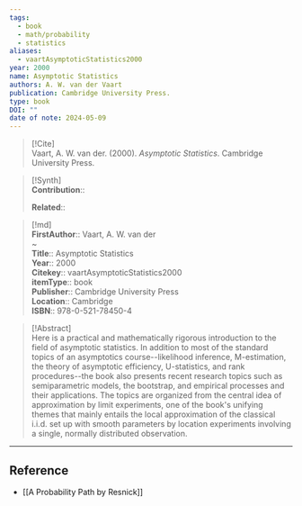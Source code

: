 ```yaml
---
tags:
  - book
  - math/probability
  - statistics
aliases:
  - vaartAsymptoticStatistics2000
year: 2000
name: Asymptotic Statistics
authors: A. W. van der Vaart
publication: Cambridge University Press.
type: book
DOI: ""
date of note: 2024-05-09
---
```


> [!Cite]  
> Vaart, A. W. van der. (2000). _Asymptotic Statistics_. Cambridge University Press.

>[!Synth]  
>**Contribution**::  
>  
>**Related**::   
>  
  
>[!md]  
> **FirstAuthor**:: Vaart, A. W. van der  
~  
> **Title**:: Asymptotic Statistics  
> **Year**:: 2000  
> **Citekey**:: vaartAsymptoticStatistics2000  
> **itemType**:: book  
> **Publisher**:: Cambridge University Press  
> **Location**:: Cambridge  
> **ISBN**:: 978-0-521-78450-4  

> [!Abstract]  
> Here is a practical and mathematically rigorous introduction to the field of asymptotic statistics. In addition to most of the standard topics of an asymptotics course--likelihood inference, M-estimation, the theory of asymptotic efficiency, U-statistics, and rank procedures--the book also presents recent research topics such as semiparametric models, the bootstrap, and empirical processes and their applications. The topics are organized from the central idea of approximation by limit experiments, one of the book's unifying themes that mainly entails the local approximation of the classical i.i.d. set up with smooth parameters by location experiments involving a single, normally distributed observation.  

 
-----
## Reference
  
- [[A Probability Path by Resnick]]